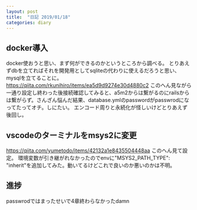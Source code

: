 ```yaml
---
layout: post
title:  "日記 2019/01/18"
categories: diary
---
```


## docker導入
docker使おうと思い、まず何ができるのかというところから調べる。
とりあえずdbを立てればそれを開発用としてsqliteの代わりに使えるだろうと思い、mysqlを立てることに。
<https://qiita.com/rkunihiro/items/ea5d9d9274e30d4880c2> このへん見ながら一通り設定し終わった後接続確認してみると、a5m2からは繋がるのにrailsからは繋がらず。さんざん悩んだ結果、database.ymlのpasswordがpasswrodになってたってオチ。しにたい。
エンコード周りと永続化が怪しいけどとりあえず後回し。

## vscodeのターミナルをmsys2に変更
<https://qiita.com/yumetodo/items/42132a1e8435504448aa> このへん見て設定。
環境変数が引き継がれなかったのでenvに"MSYS2_PATH_TYPE": "inherit"を追加してみた。動いてるけどこれで良いのか悪いのかは不明。

## 進捗
passwrodではまったせいで4章終わらなかったdamn
